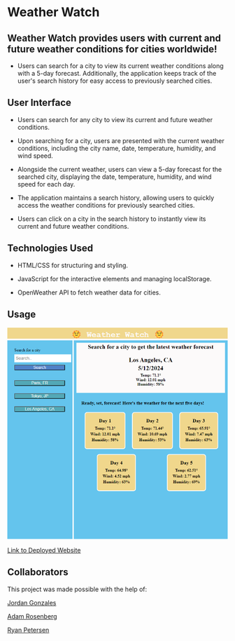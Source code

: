 # Weather Watch

## Weather Watch provides users with current and future weather conditions for cities worldwide!

- Users can search for a city to view its current weather conditions along with a 5-day forecast. Additionally, the application keeps track of the user's search history for easy access to previously searched cities.

## User Interface

- Users can search for any city to view its current and future weather conditions.

- Upon searching for a city, users are presented with the current weather conditions, including the city name, date, temperature, humidity, and wind speed.

- Alongside the current weather, users can view a 5-day forecast for the searched city, displaying the date, temperature, humidity, and wind speed for each day.

- The application maintains a search history, allowing users to quickly access the weather conditions for previously searched cities.

- Users can click on a city in the search history to instantly view its current and future weather conditions.

## Technologies Used

- HTML/CSS for structuring and styling.

- JavaScript for the interactive elements and managing localStorage.

- OpenWeather API to fetch weather data for cities.

## Usage

![Sceenshot of Weather Watch Home Page](./assets/images/Screenshot-WeatherWatch.png)

[Link to Deployed Website](https://girlnotfound.github.io/Weather-Watch/)

## Collaborators

This project was made possible with the help of:

[Jordan Gonzales](https://github.com/JordanGWiz)

[Adam Rosenberg](https://github.com/AcoderRose)

[Ryan Petersen](https://github.com/RyanPetersen-89)
